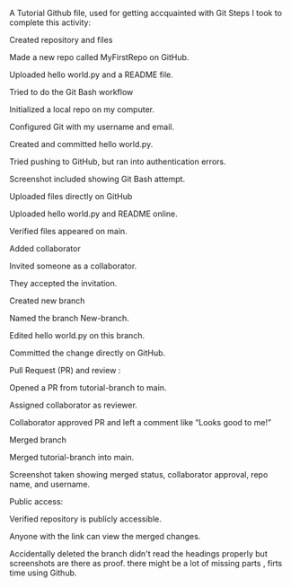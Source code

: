 A Tutorial Github file, used for getting accquainted with Git
Steps I took to complete this activity:

Created repository and files

Made a new repo called MyFirstRepo on GitHub.

Uploaded hello world.py and a README file.

Tried to do the Git Bash workflow

Initialized a local repo on my computer.

Configured Git with my username and email.

Created and committed hello world.py.

Tried pushing to GitHub, but ran into authentication errors.

Screenshot included showing Git Bash attempt.

Uploaded files directly on GitHub

Uploaded hello world.py and README online.

Verified files appeared on main.

Added collaborator

Invited someone as a collaborator.

They accepted the invitation.

Created new branch

Named the branch New-branch.

Edited hello world.py on this branch.

Committed the change directly on GitHub.

Pull Request (PR) and review :

Opened a PR from tutorial-branch to main.

Assigned collaborator as reviewer.

Collaborator approved PR and left a comment like “Looks good to me!”

Merged branch

Merged tutorial-branch into main.

Screenshot taken showing merged status, collaborator approval, repo name, and username.

Public access:

Verified repository is publicly accessible.

Anyone with the link can view the merged changes.

Accidentally deleted the branch didn't read the headings properly but screenshots are there as proof. there might be a lot of missing parts , firts time using Github.
